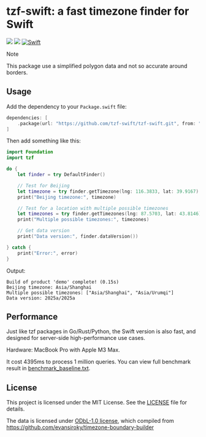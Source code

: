 # tzf-swift: a fast timezone finder for Swift

[![](https://img.shields.io/endpoint?url=https%3A%2F%2Fswiftpackageindex.com%2Fapi%2Fpackages%2Fringsaturn%2Ftzf-swift%2Fbadge%3Ftype%3Dswift-versions)](https://swiftpackageindex.com/ringsaturn/tzf-swift)
[![](https://img.shields.io/endpoint?url=https%3A%2F%2Fswiftpackageindex.com%2Fapi%2Fpackages%2Fringsaturn%2Ftzf-swift%2Fbadge%3Ftype%3Dplatforms)](https://swiftpackageindex.com/ringsaturn/tzf-swift)
[![Swift](https://github.com/ringsaturn/tzf-swift/actions/workflows/ci.yml/badge.svg)](https://github.com/ringsaturn/tzf-swift/actions/workflows/ci.yml)

> [!NOTE]
>
> This package use a simplified polygon data and not so accurate around borders.

## Usage

Add the dependency to your `Package.swift` file:

```swift
dependencies: [
    .package(url: "https://github.com/tzf-swift/tzf-swift.git", from: "0.2.0")
]
```

Then add something like this:

```swift
import Foundation
import tzf

do {
    let finder = try DefaultFinder()

    // Test for Beijing
    let timezone = try finder.getTimezone(lng: 116.3833, lat: 39.9167)
    print("Beijing timezone:", timezone)

    // Test for a location with multiple possible timezones
    let timezones = try finder.getTimezones(lng: 87.5703, lat: 43.8146)
    print("Multiple possible timezones:", timezones)

    // Get data version
    print("Data version:", finder.dataVersion())

} catch {
    print("Error:", error)
}
```

Output:

```
Build of product 'demo' complete! (0.15s)
Beijing timezone: Asia/Shanghai
Multiple possible timezones: ["Asia/Shanghai", "Asia/Urumqi"]
Data version: 2025a/2025a
```

## Performance

Just like tzf packages in Go/Rust/Python, the Swift version is also fast, and
designed for server-side high-performance use cases.

Hardware: MacBook Pro with Apple M3 Max.

It cost 4395ms to process 1 million queries. You can view full benchmark result
in [benchmark_baseline.txt](./benchmark_baseline.txt).

## License

This project is licensed under the MIT License. See the [LICENSE](LICENSE) file
for details.

The data is licensed under [ODbL-1.0 license](./LICENSE_DATA), which compiled
from <https://github.com/evansiroky/timezone-boundary-builder>
